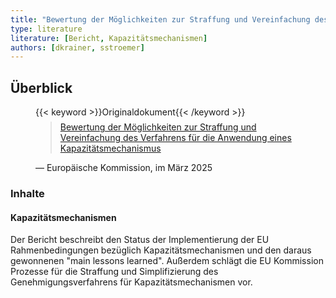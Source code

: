 ```yaml
---
title: "Bewertung der Möglichkeiten zur Straffung und Vereinfachung des Verfahrens für die Anwendung eines Kapazitätsmechanismus"
type: literature
literature: [Bericht, Kapazitätsmechanismen]
authors: [dkrainer, sstroemer]
---
```


## Überblick

<figure>
    {{< keyword >}}Originaldokument{{< /keyword >}}
    <blockquote style="margin-top: 0.5em;">
        <a href="https://eur-lex.europa.eu/legal-content/EN/TXT/?uri=CELEX:52025DC0065" target="_blank">
            Bewertung der Möglichkeiten zur Straffung und Vereinfachung des Verfahrens für die Anwendung eines Kapazitätsmechanismus
        </a>
    </blockquote>
    <figcaption>— Europäische Kommission, im März 2025</figcaption>
</figure>

### Inhalte

#### Kapazitätsmechanismen

Der Bericht beschreibt den Status der Implementierung der EU Rahmenbedingungen bezüglich Kapazitätsmechanismen und den daraus gewonnenen "main lessons learned". Außerdem schlägt die EU Kommission Prozesse für die Straffung und Simplifizierung des Genehmigungsverfahrens für Kapazitätsmechanismen vor.

<!--
## Weiterführende Links

{{< keyword >}}Blogartikel{{< /keyword >}} [TITLE](URL)
-->
